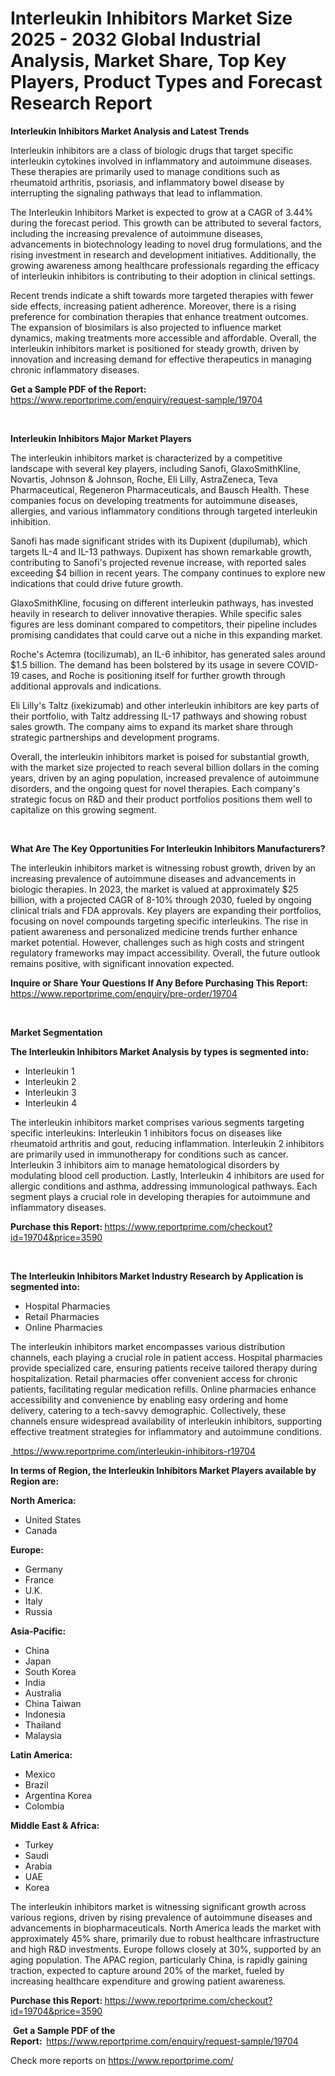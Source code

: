 <p><h1>Interleukin Inhibitors Market Size 2025 - 2032 Global Industrial Analysis, Market Share, Top Key Players, Product Types and Forecast Research Report</h1></p><p><strong>Interleukin Inhibitors Market Analysis and Latest Trends</strong></p>
<p><p>Interleukin inhibitors are a class of biologic drugs that target specific interleukin cytokines involved in inflammatory and autoimmune diseases. These therapies are primarily used to manage conditions such as rheumatoid arthritis, psoriasis, and inflammatory bowel disease by interrupting the signaling pathways that lead to inflammation. </p><p>The Interleukin Inhibitors Market is expected to grow at a CAGR of 3.44% during the forecast period. This growth can be attributed to several factors, including the increasing prevalence of autoimmune diseases, advancements in biotechnology leading to novel drug formulations, and the rising investment in research and development initiatives. Additionally, the growing awareness among healthcare professionals regarding the efficacy of interleukin inhibitors is contributing to their adoption in clinical settings. </p><p>Recent trends indicate a shift towards more targeted therapies with fewer side effects, increasing patient adherence. Moreover, there is a rising preference for combination therapies that enhance treatment outcomes. The expansion of biosimilars is also projected to influence market dynamics, making treatments more accessible and affordable. Overall, the interleukin inhibitors market is positioned for steady growth, driven by innovation and increasing demand for effective therapeutics in managing chronic inflammatory diseases.</p></p>
<p><strong>Get a Sample PDF of the Report:&nbsp;</strong> <a href="https://www.reportprime.com/enquiry/request-sample/19704?utm_campaign=3457&utm_medium=2&utm_source=Github&utm_content=ia&utm_term=20032025&utm_id=interleukin-inhibitors">https://www.reportprime.com/enquiry/request-sample/19704</a></p>
<p>&nbsp;</p>
<p><strong>Interleukin Inhibitors Major Market Players</strong></p>
<p><p>The interleukin inhibitors market is characterized by a competitive landscape with several key players, including Sanofi, GlaxoSmithKline, Novartis, Johnson & Johnson, Roche, Eli Lilly, AstraZeneca, Teva Pharmaceutical, Regeneron Pharmaceuticals, and Bausch Health. These companies focus on developing treatments for autoimmune diseases, allergies, and various inflammatory conditions through targeted interleukin inhibition.</p><p>Sanofi has made significant strides with its Dupixent (dupilumab), which targets IL-4 and IL-13 pathways. Dupixent has shown remarkable growth, contributing to Sanofi's projected revenue increase, with reported sales exceeding $4 billion in recent years. The company continues to explore new indications that could drive future growth.</p><p>GlaxoSmithKline, focusing on different interleukin pathways, has invested heavily in research to deliver innovative therapies. While specific sales figures are less dominant compared to competitors, their pipeline includes promising candidates that could carve out a niche in this expanding market.</p><p>Roche's Actemra (tocilizumab), an IL-6 inhibitor, has generated sales around $1.5 billion. The demand has been bolstered by its usage in severe COVID-19 cases, and Roche is positioning itself for further growth through additional approvals and indications.</p><p>Eli Lilly's Taltz (ixekizumab) and other interleukin inhibitors are key parts of their portfolio, with Taltz addressing IL-17 pathways and showing robust sales growth. The company aims to expand its market share through strategic partnerships and development programs.</p><p>Overall, the interleukin inhibitors market is poised for substantial growth, with the market size projected to reach several billion dollars in the coming years, driven by an aging population, increased prevalence of autoimmune disorders, and the ongoing quest for novel therapies. Each company's strategic focus on R&D and their product portfolios positions them well to capitalize on this growing segment.</p></p>
<p>&nbsp;</p>
<p><strong>What Are The Key Opportunities For Interleukin Inhibitors Manufacturers?</strong></p>
<p><p>The interleukin inhibitors market is witnessing robust growth, driven by an increasing prevalence of autoimmune diseases and advancements in biologic therapies. In 2023, the market is valued at approximately $25 billion, with a projected CAGR of 8-10% through 2030, fueled by ongoing clinical trials and FDA approvals. Key players are expanding their portfolios, focusing on novel compounds targeting specific interleukins. The rise in patient awareness and personalized medicine trends further enhance market potential. However, challenges such as high costs and stringent regulatory frameworks may impact accessibility. Overall, the future outlook remains positive, with significant innovation expected.</p></p>
<p><strong>Inquire or Share Your Questions If Any Before Purchasing This Report:</strong> <a href="https://www.reportprime.com/enquiry/pre-order/19704?utm_campaign=3457&utm_medium=2&utm_source=Github&utm_content=ia&utm_term=20032025&utm_id=interleukin-inhibitors">https://www.reportprime.com/enquiry/pre-order/19704</a></p>
<p>&nbsp;</p>
<p><strong>Market Segmentation</strong></p>
<p><strong>The Interleukin Inhibitors Market Analysis by types is segmented into:</strong></p>
<p><ul><li>Interleukin 1</li><li>Interleukin 2</li><li>Interleukin 3</li><li>Interleukin 4</li></ul></p>
<p><p>The interleukin inhibitors market comprises various segments targeting specific interleukins: Interleukin 1 inhibitors focus on diseases like rheumatoid arthritis and gout, reducing inflammation. Interleukin 2 inhibitors are primarily used in immunotherapy for conditions such as cancer. Interleukin 3 inhibitors aim to manage hematological disorders by modulating blood cell production. Lastly, Interleukin 4 inhibitors are used for allergic conditions and asthma, addressing immunological pathways. Each segment plays a crucial role in developing therapies for autoimmune and inflammatory diseases.</p></p>
<p><strong>Purchase this Report:&nbsp;</strong><a href="https://www.reportprime.com/checkout?id=19704&price=3590&utm_campaign=3457&utm_medium=2&utm_source=Github&utm_content=ia&utm_term=20032025&utm_id=interleukin-inhibitors">https://www.reportprime.com/checkout?id=19704&price=3590</a></p>
<p>&nbsp;</p>
<p><strong>The Interleukin Inhibitors Market Industry Research by Application is segmented into:</strong></p>
<p><ul><li>Hospital Pharmacies</li><li>Retail Pharmacies</li><li>Online Pharmacies</li></ul></p>
<p><p>The interleukin inhibitors market encompasses various distribution channels, each playing a crucial role in patient access. Hospital pharmacies provide specialized care, ensuring patients receive tailored therapy during hospitalization. Retail pharmacies offer convenient access for chronic patients, facilitating regular medication refills. Online pharmacies enhance accessibility and convenience by enabling easy ordering and home delivery, catering to a tech-savvy demographic. Collectively, these channels ensure widespread availability of interleukin inhibitors, supporting effective treatment strategies for inflammatory and autoimmune conditions.</p></p>
<p><a href="https://www.reportprime.com/interleukin-inhibitors-r19704?utm_campaign=3457&utm_medium=2&utm_source=Github&utm_content=ia&utm_term=20032025&utm_id=interleukin-inhibitors">&nbsp;https://www.reportprime.com/interleukin-inhibitors-r19704</a></p>
<p><strong>In terms of Region, the Interleukin Inhibitors Market Players available by Region are:</strong></p>
<p>
    <p> <strong> North America: </strong>
        <ul>
            <li>United States</li>
            <li>Canada</li>
        </ul>
        </p> 
    <p> <strong> Europe: </strong>
        <ul>
            <li>Germany</li>
            <li>France</li>
            <li>U.K.</li>
            <li>Italy</li>
            <li>Russia</li>
        </ul>
        </p> 
    <p> <strong> Asia-Pacific: </strong>
        <ul>
            <li>China</li>
            <li>Japan</li>
            <li>South Korea</li>
            <li>India</li>
            <li>Australia</li>
            <li>China Taiwan</li>
            <li>Indonesia</li>
            <li>Thailand</li>
            <li>Malaysia</li>
        </ul>
        </p> 
    <p> <strong> Latin America: </strong>
        <ul>
            <li>Mexico</li>
            <li>Brazil</li>
            <li>Argentina Korea</li>
            <li>Colombia</li>
        </ul>
        </p> 
    <p> <strong> Middle East & Africa: </strong>
        <ul>
            <li>Turkey</li>
            <li>Saudi</li>
            <li>Arabia</li>
            <li>UAE</li>
            <li>Korea</li>
        </ul>
    </p>
    </p>
<p><p>The interleukin inhibitors market is witnessing significant growth across various regions, driven by rising prevalence of autoimmune diseases and advancements in biopharmaceuticals. North America leads the market with approximately 45% share, primarily due to robust healthcare infrastructure and high R&D investments. Europe follows closely at 30%, supported by an aging population. The APAC region, particularly China, is rapidly gaining traction, expected to capture around 20% of the market, fueled by increasing healthcare expenditure and growing patient awareness.</p></p>
<p><strong>Purchase this Report: </strong><a href="https://www.reportprime.com/checkout?id=19704&price=3590&utm_campaign=3457&utm_medium=2&utm_source=Github&utm_content=ia&utm_term=20032025&utm_id=interleukin-inhibitors">https://www.reportprime.com/checkout?id=19704&price=3590</a></p>
<p>&nbsp;<strong>Get a Sample PDF of the Report:&nbsp;&nbsp;</strong><a href="https://www.reportprime.com/enquiry/request-sample/19704?utm_campaign=3457&utm_medium=2&utm_source=Github&utm_content=ia&utm_term=20032025&utm_id=interleukin-inhibitors">https://www.reportprime.com/enquiry/request-sample/19704</a></p>
<p><strong></strong></p>
<p>Check more reports on <a href="https://www.reportprime.com/?utm_campaign=3457&utm_medium=2&utm_source=Github&utm_content=ia&utm_term=20032025&utm_id=interleukin-inhibitors">https://www.reportprime.com/</a></p>